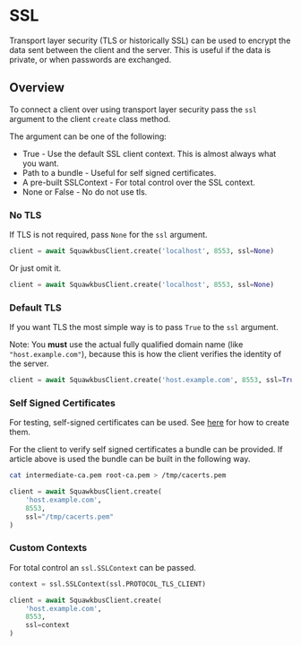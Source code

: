 # SSL

Transport layer security (TLS or historically SSL) can be used to
encrypt the data sent between the client and the server. This is
useful if the data is private, or when passwords are exchanged.

## Overview

To connect a client over using transport layer security
pass the `ssl` argument to the client `create` class method.

The argument can be one of the following:

* True - Use the default SSL client context. This is almost always what you want.
* Path to a bundle - Useful for self signed certificates.
* A pre-built SSLContext - For total control over the SSL context.
* None or False - No do not use tls.

### No TLS

If TLS is not required, pass `None` for the `ssl` argument.

```python
client = await SquawkbusClient.create('localhost', 8553, ssl=None)
```

Or just omit it.

```python
client = await SquawkbusClient.create('localhost', 8553, ssl=None)
```

### Default TLS

If you want TLS the most simple way is to pass `True` to the `ssl` argument.

Note: You **must** use the actual fully qualified domain name (like `"host.example.com"`),
because this is how the client verifies the identity of the server.

```python
client = await SquawkbusClient.create('host.example.com', 8553, ssl=True)
```

### Self Signed Certificates

For testing, self-signed certificates can be used.
See [here](https://github.com/rob-blackbourn/ssl-certs) for how to create them.

For the client to verify self signed certificates a bundle can be provided. If
article above is used the bundle can be built in the following way.

```bash
cat intermediate-ca.pem root-ca.pem > /tmp/cacerts.pem
```

```python
client = await SquawkbusClient.create(
    'host.example.com',
    8553,
    ssl="/tmp/cacerts.pem"
)
```

### Custom Contexts

For total control an `ssl.SSLContext` can be passed.

```python
context = ssl.SSLContext(ssl.PROTOCOL_TLS_CLIENT)

client = await SquawkbusClient.create(
    'host.example.com',
    8553,
    ssl=context
)
```
